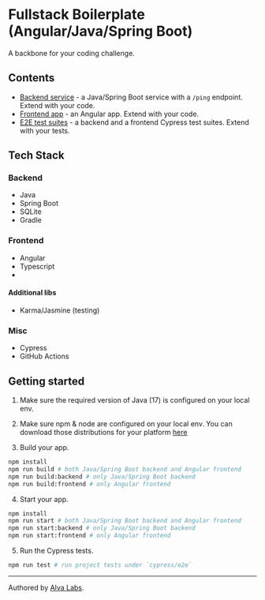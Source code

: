 # Fullstack Boilerplate (Angular/Java/Spring Boot)

A backbone for your coding challenge.

## Contents

- [Backend service](app-backend) - a Java/Spring Boot service with a `/ping` endpoint. Extend with your code.
- [Frontend app](app-frontend) - an Angular app. Extend with your code.
- [E2E test suites](cypress/e2e) - a backend and a frontend Cypress test suites. Extend with your tests.

## Tech Stack

### Backend

- Java
- Spring Boot
- SQLite
- Gradle
  
### Frontend

- Angular
- Typescript
- 
#### Additional libs

- Karma/Jasmine (testing)

### Misc

- Cypress
- GitHub Actions

## Getting started

1. Make sure the required version of Java (17) is configured on your local env.

2. Make sure npm & node are configured on your local env. You can download those distributions for your platform [here](https://nodejs.org/en/download/)

3. Build your app.

```bash
npm install
npm run build # both Java/Spring Boot backend and Angular frontend
npm run build:backend # only Java/Spring Boot backend
npm run build:frontend # only Angular frontend
```

4. Start your app.

```bash
npm install
npm run start # both Java/Spring Boot backend and Angular frontend
npm run start:backend # only Java/Spring Boot backend
npm run start:frontend # only Angular frontend
```

5. Run the Cypress tests.

```bash
npm run test # run project tests under `cypress/e2e`
```

---

Authored by [Alva Labs](https://www.alvalabs.io/).
